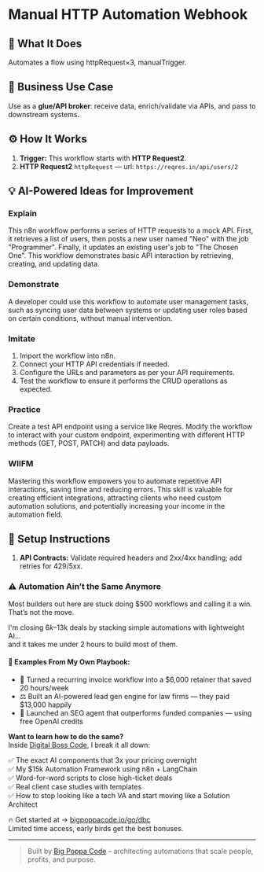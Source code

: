 # Manual HTTP Automation Webhook
  ## 🚀 What It Does
  Automates a flow using httpRequest×3, manualTrigger.
  
  ## 💼 Business Use Case
  Use as a **glue/API broker**: receive data, enrich/validate via APIs, and pass to downstream systems.
  
  ## ⚙️ How It Works
  1. **Trigger:** This workflow starts with **HTTP Request2**.
  2. **HTTP Request2** `httpRequest` — url: `https://reqres.in/api/users/2`
  
  ## 💡 AI-Powered Ideas for Improvement
  ### Explain
This n8n workflow performs a series of HTTP requests to a mock API. First, it retrieves a list of users, then posts a new user named "Neo" with the job "Programmer". Finally, it updates an existing user's job to "The Chosen One". This workflow demonstrates basic API interaction by retrieving, creating, and updating data.

### Demonstrate
A developer could use this workflow to automate user management tasks, such as syncing user data between systems or updating user roles based on certain conditions, without manual intervention.

### Imitate
1. Import the workflow into n8n.
2. Connect your HTTP API credentials if needed.
3. Configure the URLs and parameters as per your API requirements.
4. Test the workflow to ensure it performs the CRUD operations as expected.

### Practice
Create a test API endpoint using a service like Reqres. Modify the workflow to interact with your custom endpoint, experimenting with different HTTP methods (GET, POST, PATCH) and data payloads.

### WIIFM
Mastering this workflow empowers you to automate repetitive API interactions, saving time and reducing errors. This skill is valuable for creating efficient integrations, attracting clients who need custom automation solutions, and potentially increasing your income in the automation field.
  
  ## 🔧 Setup Instructions
  1. **API Contracts:** Validate required headers and 2xx/4xx handling; add retries for 429/5xx.
  
### ⚠️ Automation Ain’t the Same Anymore

Most builders out here are stuck doing $500 workflows and calling it a win.  
That’s not the move.  

I'm closing $6k–$13k deals by stacking simple automations with lightweight AI...  
and it takes me under 2 hours to build most of them.

#### 🧠 Examples From My Own Playbook:
- 🔁 Turned a recurring invoice workflow into a $6,000 retainer that saved 20 hours/week  
- ⚖️ Built an AI-powered lead gen engine for law firms — they paid $13,000 happily  
- 🚀 Launched an SEO agent that outperforms funded companies — using free OpenAI credits  

**Want to learn how to do the same?**  
Inside [Digital Boss Code](https://bigpoppacode.io/go/dbc), I break it all down:

✅ The exact AI components that 3x your pricing overnight  
✅ My $15k Automation Framework using n8n + LangChain  
✅ Word-for-word scripts to close high-ticket deals  
✅ Real client case studies with templates  
✅ How to stop looking like a tech VA and start moving like a Solution Architect  

🔥 Get started at → [bigpoppacode.io/go/dbc](https://bigpoppacode.io/go/dbc)  
Limited time access, early birds get the best bonuses.

---
> Built by [Big Poppa Code](https://bigpoppacode.io) – architecting automations that scale people, profits, and purpose.
  